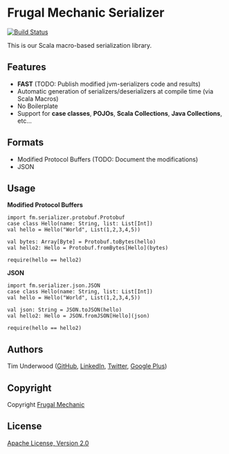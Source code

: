 Frugal Mechanic Serializer
==========================

[![Build Status](https://travis-ci.org/frugalmechanic/fm-serializer.svg?branch=master)](https://travis-ci.org/frugalmechanic/fm-serializer)

This is our Scala macro-based serialization library.

Features
--------

* **FAST** (TODO: Publish modified jvm-serializers code and results)
* Automatic generation of serializers/deserializers at compile time (via Scala Macros)
* No Boilerplate
* Support for **case classes**, **POJOs**, **Scala Collections**, **Java Collections**, etc...

Formats
-------

* Modified Protocol Buffers (TODO: Document the modifications)
* JSON

Usage
-----

**Modified Protocol Buffers**

    import fm.serializer.protobuf.Protobuf
    case class Hello(name: String, list: List[Int])
    val hello = Hello("World", List(1,2,3,4,5))
    
    val bytes: Array[Byte] = Protobuf.toBytes(hello)
    val hello2: Hello = Protobuf.fromBytes[Hello](bytes)
    
    require(hello == hello2)

**JSON**

    import fm.serializer.json.JSON
    case class Hello(name: String, list: List[Int])
    val hello = Hello("World", List(1,2,3,4,5))

    val json: String = JSON.toJSON(hello)
    val hello2: Hello = JSON.fromJSON[Hello](json)

    require(hello == hello2)

Authors
-------

Tim Underwood (<a href="https://github.com/tpunder" rel="author">GitHub</a>, <a href="https://www.linkedin.com/in/tpunder" rel="author">LinkedIn</a>, <a href="https://twitter.com/tpunder" rel="author">Twitter</a>, <a href="https://plus.google.com/+TimUnderwood0" rel="author">Google Plus</a>)

Copyright
---------

Copyright [Frugal Mechanic](http://frugalmechanic.com)

License
-------

[Apache License, Version 2.0](http://www.apache.org/licenses/LICENSE-2.0.txt)